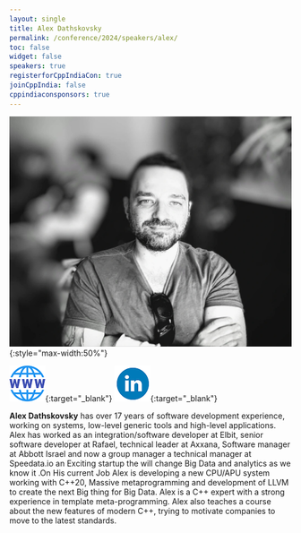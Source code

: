 ```yaml
---
layout: single
title: Alex Dathskovsky
permalink: /conference/2024/speakers/alex/
toc: false
widget: false
speakers: true
registerforCppIndiaCon: true
joinCppIndia: false
cppindiaconsponsors: true
---
```


![Alex Dathskovsky](/conference/2024/graphics/speakers/alex.jpg "Alex Dathskovsky"){:style="max-width:50%"}

[![Alex Dathskovsky](/assets/images/www.png "Alex Dathskovsky")](https://www.cppnext.com/){:target="_blank"}
[![Alex Dathskovsky](/assets/images/linkedin.png "Alex Dathskovsky")](https://www.linkedin.com/in/alexdathskovsky/){:target="_blank"}

**Alex Dathskovsky** has over 17 years of software development experience, working on systems, low-level generic tools and high-level applications. Alex has worked as an integration/software developer at Elbit, senior software developer at Rafael, technical leader at Axxana, Software manager at Abbott Israel and now a group manager a technical manager at Speedata.io an Exciting startup the will change Big Data and analytics as we know it .On His current Job Alex is developing a new CPU/APU system working with C++20, Massive metaprogramming and development of LLVM to create the next Big thing for Big Data. Alex is a C++ expert with a strong experience in template meta-programming. Alex also teaches a course about the new features of modern C++, trying to motivate companies to move to the latest standards.